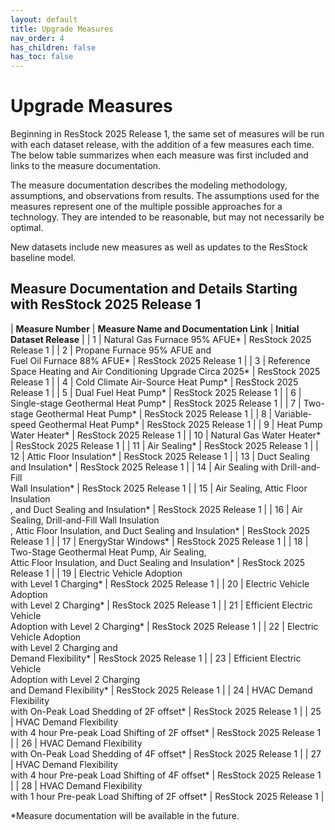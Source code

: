 ```yaml
---
layout: default
title: Upgrade Measures
nav_order: 4
has_children: false
has_toc: false
---
```

# Upgrade Measures
Beginning in ResStock 2025 Release 1, the same set of measures will be run with each dataset release, with the addition of a few measures each time. The below table summarizes when each measure was first included and links to the measure documentation.

The measure documentation describes the modeling methodology, assumptions, and observations from results. The assumptions used for the measures represent one of the multiple possible approaches for a technology. They are intended to be reasonable, but may not necessarily be optimal.

New datasets include new measures as well as updates to the ResStock baseline model.

## Measure Documentation and Details Starting with ResStock 2025 Release 1
| **Measure Number** | **Measure Name and Documentation Link** | **Initial Dataset Release** |
| 1 | Natural Gas Furnace 95% AFUE* | ResStock 2025 Release 1 |
| 2 | Propane Furnace 95% AFUE and<br> Fuel Oil Furnace 88% AFUE* | ResStock 2025 Release 1 |
| 3 | Reference Space Heating and Air Conditioning Upgrade Circa 2025* | ResStock 2025 Release 1 |
| 4 | Cold Climate Air-Source Heat Pump* | ResStock 2025 Release 1 |
| 5 | Dual Fuel Heat Pump* | ResStock 2025 Release 1 |
| 6 | Single-stage Geothermal Heat Pump* | ResStock 2025 Release 1 |
| 7 | Two-stage Geothermal Heat Pump* | ResStock 2025 Release 1 |
| 8 | Variable-speed Geothermal Heat Pump* | ResStock 2025 Release 1 |
| 9 | Heat Pump Water Heater* | ResStock 2025 Release 1 |
| 10 | Natural Gas Water Heater* | ResStock 2025 Release 1 |
| 11 | Air Sealing* | ResStock 2025 Release 1 |
| 12 | Attic Floor Insulation* | ResStock 2025 Release 1 |
| 13 | Duct Sealing and Insulation* | ResStock 2025 Release 1 |
| 14 | Air Sealing with Drill-and-Fill<br> Wall Insulation* | ResStock 2025 Release 1 |
| 15 | Air Sealing, Attic Floor Insulation<br>, and Duct Sealing and Insulation* | ResStock 2025 Release 1 |
| 16 | Air Sealing, Drill-and-Fill Wall Insulation <br>, Attic Floor Insulation, and Duct Sealing and Insulation* | ResStock 2025 Release 1 |
| 17 | EnergyStar Windows* | ResStock 2025 Release 1 |
| 18 | Two-Stage Geothermal Heat Pump, Air Sealing,<br> Attic Floor Insulation, and Duct Sealing and Insulation* | ResStock 2025 Release 1 |
| 19 | Electric Vehicle Adoption<br> with Level 1 Charging* | ResStock 2025 Release 1 |
| 20 | Electric Vehicle Adoption<br> with Level 2 Charging* | ResStock 2025 Release 1 |
| 21 | Efficient Electric Vehicle<br> Adoption with Level 2 Charging* | ResStock 2025 Release 1 |
| 22 | Electric Vehicle Adoption<br> with Level 2 Charging and<br> Demand Flexibility* | ResStock 2025 Release 1 |
| 23 | Efficient Electric Vehicle<br> Adoption with Level 2 Charging<br> and Demand Flexibility* | ResStock 2025 Release 1 |
| 24 | HVAC Demand Flexibility<br> with On-Peak Load Shedding of 2F offset* | ResStock 2025 Release 1 |
| 25 | HVAC Demand Flexibility<br> with 4 hour Pre-peak Load Shifting of 2F offset* | ResStock 2025 Release 1 |
| 26 | HVAC Demand Flexibility<br> with On-Peak Load Shedding of 4F offset* | ResStock 2025 Release 1 |
| 27 | HVAC Demand Flexibility<br> with 4 hour Pre-peak Load Shifting of 4F offset* | ResStock 2025 Release 1 |
| 28 | HVAC Demand Flexibility<br> with 1 hour Pre-peak Load Shifting of 2F offset* | ResStock 2025 Release 1 |

*Measure documentation will be available in the future.